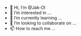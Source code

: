 - 👋 Hi, I’m @Jak-Ol
- 👀 I’m interested in ...
- 🌱 I’m currently learning ...
- 💞️ I’m looking to collaborate on ...
- 📫 How to reach me ...

<!---
Jak-Ol/Jak-Ol is a ✨ special ✨ repository because its `README.md` (this file) appears on your GitHub profile.
You can click the Preview link to take a look at your changes.
--->
